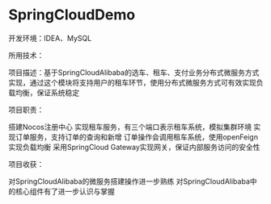 # SpringCloudDemo
开发环境：IDEA、MySQL

所用技术：

项目描述：基于SpringCloudAlibaba的选车、租车、支付业务分布式微服务方式实现，通过这个模块将支持用户的租车环节，使用分布式微服务方式可有效实现负载均衡，保证系统稳定

项目职责：

搭建Nocos注册中心
实现租车服务，有三个端口表示租车系统，模拟集群环境
实现订单服务，支持订单的查询和新增
订单操作会调用租车系统，使用openFeign实现负载均衡
采用SpringCloud Gateway实现网关，保证内部服务访问的安全性

项目收获：

对SpringCloudAlibaba的微服务搭建操作进一步熟练
对SpringCloudAlibaba中的核心组件有了进一步认识与掌握
